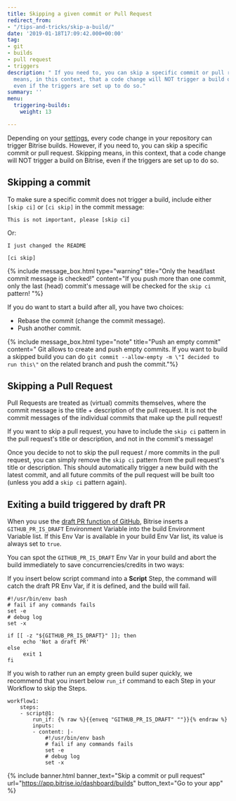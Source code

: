 ```yaml
---
title: Skipping a given commit or Pull Request
redirect_from:
- "/tips-and-tricks/skip-a-build/"
date: '2019-01-18T17:09:42.000+00:00'
tag:
- git
- builds
- pull request
- triggers
description: " If you need to, you can skip a specific commit or pull request. Skipping
  means, in this context, that a code change will NOT trigger a build on Bitrise,
  even if the triggers are set up to do so."
summary: ''
menu:
  triggering-builds:
    weight: 13

---
```

Depending on your [settings](/builds/triggering-builds/triggering-builds/), every code change in your repository can trigger Bitrise builds. However, if you need to, you can skip a specific commit or pull request. Skipping means, in this context, that a code change will NOT trigger a build on Bitrise, even if the triggers are set up to do so.

## Skipping a commit

To make sure a specific commit does not trigger a build, include either `[skip ci]` or `[ci skip]` in the commit message:

    This is not important, please [skip ci]

Or:

    I just changed the README
    
    [ci skip]

{% include message_box.html type="warning" title="Only the head/last commit message is checked!" content="If you push more than one commit, only the last (head) commit's message will be checked for the `skip ci` pattern! "%}

If you do want to start a build after all, you have two choices:

* Rebase the commit (change the commit message).
* Push another commit.

{% include message_box.html type="note" title="Push an empty commit" content=" Git allows to create and push empty commits. If you want to build a skipped build you can do `git commit --allow-empty -m \"I decided to run this\"` on the related branch and push the commit."%}

## Skipping a Pull Request

Pull Requests are treated as (virtual) commits themselves, where the commit message is the title + description of the pull request. It is not the commit messages of the individual commits that make up the pull request!

If you want to skip a pull request, you have to include the `skip ci` pattern in the pull request's title or description, and not in the commit's message!

Once you decide to not to skip the pull request / more commits in the pull request, you can simply remove the `skip ci` pattern from the pull request's title or description. This should automatically trigger a new build with the latest commit, and all future commits of the pull request will be built too (unless you add a `skip ci` pattern again).

## Exiting a build triggered by draft PR

When you use the [draft PR function of GitHub](https://docs.github.com/en/github/collaborating-with-pull-requests/proposing-changes-to-your-work-with-pull-requests/about-pull-requests#draft-pull-requests), Bitrise inserts a `GITHUB_PR_IS_DRAFT` Environment Variable into the build Environment Variable list. If this Env Var is available in your build Env Var list, its value is always set to `true`.

You can spot the `GITHUB_PR_IS_DRAFT` Env Var in your build and abort the build immediately to save concurrencies/credits in two ways:

If you insert below script command into a **Script** Step, the command will catch the draft PR Env Var, if it is defined, and the build will fail.

    #!/usr/bin/env bash
    # fail if any commands fails
    set -e
    # debug log
    set -x
    
    if [[ -z "${GITHUB_PR_IS_DRAFT}" ]]; then
         echo 'Not a draft PR'
    else
         exit 1
    fi

If you wish to rather run an empty green build super quickly, we recommend that you insert below  `run_if` command to each Step in your Workflow to skip the Steps.

    workflow1:
        steps:
        - script@1:
            run_if: {% raw %}{{enveq "GITHUB_PR_IS_DRAFT" ""}}{% endraw %}   
            inputs:
            - content: |-
                #!/usr/bin/env bash
                # fail if any commands fails
                set -e
                # debug log
                set -x

{% include banner.html banner_text="Skip a commit or pull request" url="https://app.bitrise.io/dashboard/builds" button_text="Go to your app" %}